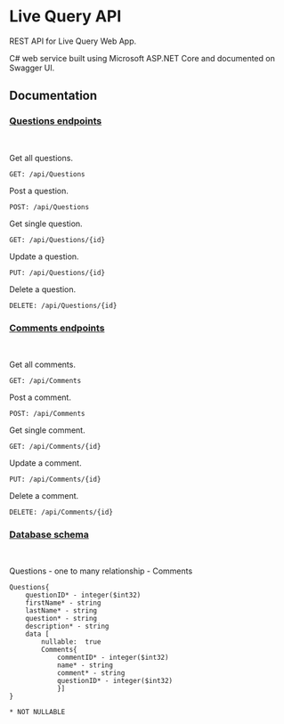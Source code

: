 # Live Query API

<p>REST API for Live Query Web App.</p>
<p>C# web service built using Microsoft ASP.NET Core and documented on Swagger UI.</p>

<h2>Documentation</h2>
  
<h3><u>Questions endpoints</u></h3>
<br>

Get all questions.

```
GET: /api/Questions
```

Post a question.

```
POST: /api/Questions
```

Get single question.

```
GET: /api/Questions/{id}
```

Update a question.

```
PUT: /api​/Questions​/{id}
```

Delete a question.

```
DELETE: /api/Questions/{id}
```

<h3><u>Comments endpoints</u></h3>
<br>

Get all comments.

```
GET: /api​/Comments
```

Post a comment.

```
POST: /api/Comments
```

Get single comment.

```
GET: ​/api​/Comments​/{id}
```

Update a comment.

```
PUT: /api/Comments/{id}
```

Delete a comment.

```
DELETE: /api/Comments/{id}
```

<h3><u>Database schema</u></h3>
<br>

Questions - one to many relationship - Comments

```
Questions{
	questionID* - integer($int32)
	firstName* - string
	lastName* - string
	question* - string
	description* - string
	data [
		nullable:  true
		Comments{
			commentID* - integer($int32)
			name* - string
			comment* - string
			questionID* - integer($int32)
			}]
}

* NOT NULLABLE
```
